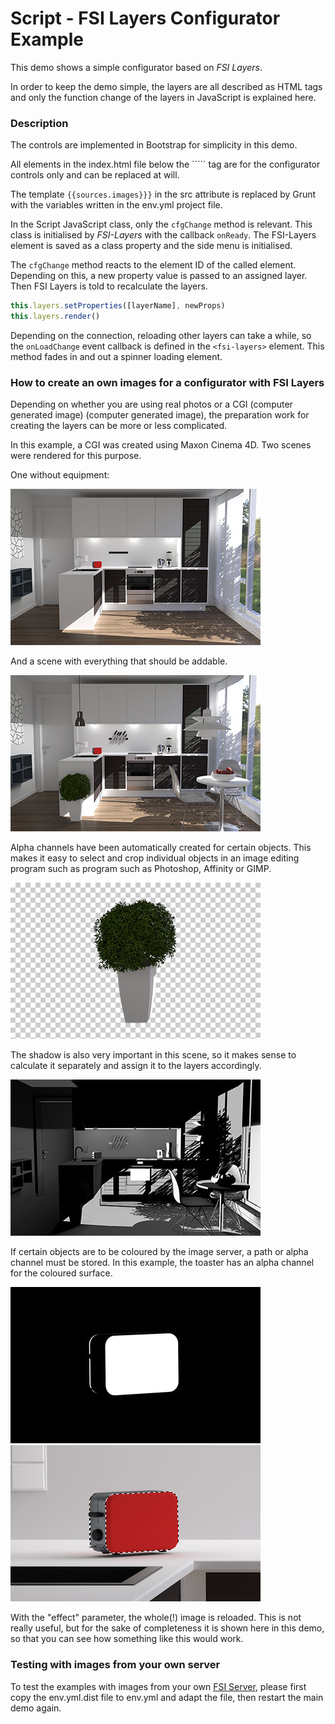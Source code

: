 # Script - FSI Layers Configurator Example

This demo shows a simple configurator based on *FSI Layers*.

In order to keep the demo simple, the layers are all described as HTML tags and only the function change of the layers in JavaScript is explained here.
### Description
The controls are implemented in Bootstrap for simplicity in this demo.

All elements in the index.html file below the ```<fsi-layers>`` tag are for the configurator controls only and can be replaced at will.

The template ``{{sources.images}}}`` in the src attribute is replaced by Grunt with the variables written in the env.yml project file.

In the Script JavaScript class, only the ``cfgChange`` method is relevant.
This class is initialised by *FSI-Layers* with the callback ``onReady``. The FSI-Layers element is saved as a class property and the side menu is initialised.

The ``cfgChange`` method reacts to the element ID of the called element. Depending on this, a new property value is passed to an assigned layer.
Then FSI Layers is told to recalculate the layers.


```javascript
this.layers.setProperties([layerName], newProps)
this.layers.render()
```

Depending on the connection, reloading other layers can take a while, so the ``onLoadChange`` event callback is defined in the ``<fsi-layers>`` element.
This method fades in and out a spinner loading element.


### How to create an own images for a configurator with FSI Layers

Depending on whether you are using real photos or a CGI (computer generated image)
(computer generated image), the preparation work for creating the layers can be
more or less complicated.

In this example, a CGI was created using Maxon Cinema 4D.
Two scenes were rendered for this purpose.

One without equipment:

![Script Empty](img/kitchen_empty.jpg)

And a scene with everything that should be addable.

![Script Full](img/kitchen_full.jpg)

Alpha channels have been automatically created for certain objects.
This makes it easy to select and crop individual objects in an image editing program such as
program such as Photoshop, Affinity or GIMP.

![Plant Free](img/plant_free.jpg)

The shadow is also very important in this scene, so it makes sense to calculate it separately and assign it to the layers accordingly.

![Shadows](img/kitchen_shadows.jpg)

If certain objects are to be coloured by the image server, a path or alpha channel must be stored.
In this example, the toaster has an alpha channel for the coloured surface.

![Shadows](img/toaster_alpha.jpg)
![Shadows](img/toaster_selected.jpg)

With the "effect" parameter, the whole(!) image is reloaded.
This is not really useful, but for the sake of completeness it is shown here in this demo,
so that you can see how something like this would work.

### Testing with images from your own server

To test the examples with images from your own [FSI Server](https://www.neptunelabs.com/fsi-server/), please first copy the env.yml.dist file to env.yml and adapt the file, then restart the main demo again.
